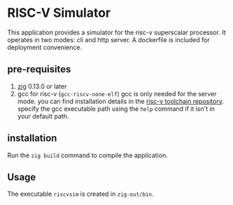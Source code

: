 # RISC-V Simulator

This application provides a simulator for the risc-v superscalar processor.
It operates in two modes: cli and http server.
A dockerfile is included for deployment convenience.

## pre-requisites

1. [zig](https://ziglang.org) 0.13.0 or later
2. gcc for risc-v (`gcc-riscv-none-elf`)
   gcc is only needed for the server mode.
   you can find installation details in the [risc-v toolchain repository](https://github.com/riscv-collab/riscv-gnu-toolchain).
   specify the gcc executable path using the `help` command if it isn't in your default path.

## installation

Run the `zig build` command to compile the application.

## Usage

The executable `riscvsim` is created in `zig-out/bin`.



